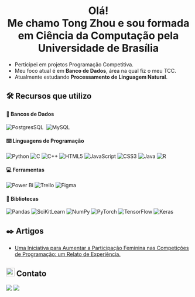 <h1 align="center">Olá! <br> Me chamo Tong Zhou e sou formada em Ciência da Computação pela Universidade de Brasília</h1>

- Perticipei em projetos Programação Competitiva.
- Meu foco atual é em **Banco de Dados**, área na qual fiz o meu TCC.
- Atualmente estudando **Processamento de Linguagem Natural**.

## 🛠 Recursos que utilizo

####  🎲 Bancos de Dados
![PostgresSQL](https://img.shields.io/badge/PostgreSQL-9cf?style=for-the-badge&logo=postgresql&logoColor=black)&nbsp;
![MySQL](https://img.shields.io/badge/MySQL-9cf?style=for-the-badge&logo=mysql&logoColor=black)&nbsp;

#### ⌨️ Linguagens de Programação

![Python](https://img.shields.io/badge/python-3670A0?style=for-the-badge&logo=python&logoColor=white)
![C](https://img.shields.io/badge/c-%2300599C.svg?style=for-the-badge&logo=c&logoColor=white)
![C++](https://img.shields.io/badge/c++-%2300599C.svg?style=for-the-badge&logo=c%2B%2B&logoColor=white)
![HTML5](https://img.shields.io/badge/html5-%23E34F26.svg?style=for-the-badge&logo=html5&logoColor=white)
![JavaScript](https://img.shields.io/badge/javascript-%23323330.svg?style=for-the-badge&logo=javascript&logoColor=%23F7DF1E)
![CSS3](https://img.shields.io/badge/css3-%231572B6.svg?style=for-the-badge&logo=css3&logoColor=white)
![Java](https://img.shields.io/badge/java-%23ED8B00.svg?style=for-the-badge&logo=java&logoColor=white)
![R](https://img.shields.io/badge/r-%23276DC3.svg?style=for-the-badge&logo=r&logoColor=white)

#### 💻 Ferramentas

![Power Bi](https://img.shields.io/badge/power_bi-F2C811?style=for-the-badge&logo=powerbi&logoColor=black)
![Trello](https://img.shields.io/badge/Trello-%23026AA7.svg?style=for-the-badge&logo=Trello&logoColor=white)
![Figma](https://img.shields.io/badge/figma-%23F24E1E.svg?style=for-the-badge&logo=figma&logoColor=white)

#### 📖 Bibliotecas

![Pandas](https://img.shields.io/badge/pandas-%23150458.svg?style=for-the-badge&logo=pandas&logoColor=white)
![SciKitLearn](https://img.shields.io/badge/SciKit--Learn-9CF?style=for-the-badge&logo=scikit-learn&logoColor=white)
![NumPy](https://img.shields.io/badge/numpy-%23013243.svg?style=for-the-badge&logo=numpy&logoColor=white)
![PyTorch](https://img.shields.io/badge/PyTorch-%23EE4C2C.svg?style=for-the-badge&logo=PyTorch&logoColor=white)
![TensorFlow](https://img.shields.io/badge/tensorflow-9cf?style=for-the-badge&logo=tensorflow&logoColor=white)
![Keras](https://img.shields.io/badge/Keras-%23D00000.svg?style=for-the-badge&logo=Keras&logoColor=white)

## ✒️ Artigos
- [Uma Iniciativa para Aumentar a Participação Feminina nas Competições de Programação: um Relato de Experiência.](https://sol.sbc.org.br/index.php/wit/article/view/15858)


## <img src="https://user-images.githubusercontent.com/73655019/224190001-f03e72c5-6204-4bcf-9c49-d1cb4ae8a880.png" height="23" width="23"> Contato

<div> 
  <a href="https://www.linkedin.com/in/tong-zhou-5b3941149/" target="_blank"><img src="https://img.shields.io/badge/linkedin-%230077B5.svg?style=for-the-badge&logo=linkedin&logoColor=white" target="_blank"></a>
 <a href="mailto:tongzhou2000@gmail.com" target="_blank"><img src="https://img.shields.io/badge/Gmail-D14836?style=for-the-badge&logo=gmail&logoColor=white" target="_blank"></a>
</div>

